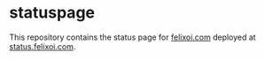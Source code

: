 # statuspage

This repository contains the status page for [felixoi.com](https://felixoi.com) deployed at [status.felixoi.com](https://status.felixoi.com).
